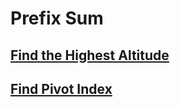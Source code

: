 # Prefix Sum

## [Find the Highest Altitude](https://leetcode.com/problems/find-the-highest-altitude/?envType=study-plan-v2&envId=leetcode-75)

## [Find Pivot Index](https://leetcode.com/problems/find-pivot-index/?envType=study-plan-v2&envId=leetcode-75)
